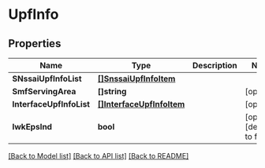 # UpfInfo

## Properties
Name | Type | Description | Notes
------------ | ------------- | ------------- | -------------
**SNssaiUpfInfoList** | [**[]SnssaiUpfInfoItem**](SnssaiUpfInfoItem.md) |  | 
**SmfServingArea** | **[]string** |  | [optional] 
**InterfaceUpfInfoList** | [**[]InterfaceUpfInfoItem**](InterfaceUpfInfoItem.md) |  | [optional] 
**IwkEpsInd** | **bool** |  | [optional] [default to false]

[[Back to Model list]](../README.md#documentation-for-models) [[Back to API list]](../README.md#documentation-for-api-endpoints) [[Back to README]](../README.md)


